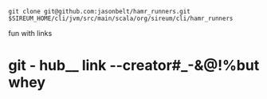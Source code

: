 ```
git clone git@github.com:jasonbelt/hamr_runners.git $SIREUM_HOME/cli/jvm/src/main/scala/org/sireum/cli/hamr_runners
```

fun with links

# git - hub__ link --creator#_-&@!%but     whey
